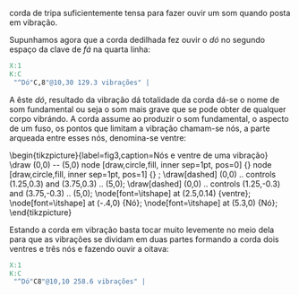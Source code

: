 corda de tripa suficientemente tensa para fazer ouvir um som quando posta em vibração.

Supunhamos agora que a corda dedilhada fez ouvir o *dó* no segundo espaço da clave de *fá* na quarta linha:

```{.abc }
X:1
K:C
 "^Dó"C,8"@10,30 129.3 vibrações" |
```

A êste *dó*, resultado da vibração dá totalidade da
corda dá-se o nome de som fundamental ou seja o
som mais grave que se pode obter de qualquer
corpo vibrándo. A corda assume ao produzir o som
fundamental, o aspecto de um fuso, os pontos que
limitam a vibração chamam-se nós, a parte arqueada
entre esses nós, denomina-se ventre:

\begin{tikzpicture}{label=fig3,caption=Nós e ventre de uma vibração}
\draw (0,0) -- (5,0)
 node [draw,circle,fill, inner sep=1pt, pos=0]  {}
 node [draw,circle,fill, inner sep=1pt, pos=1]  {}
;
\draw[dashed] (0,0) .. controls (1.25,0.3) and (3.75,0.3) .. (5,0);
\draw[dashed] (0,0) .. controls (1.25,-0.3) and (3.75,-0.3) .. (5,0);
\node[font=\itshape] at (2.5,0.14) {ventre};
\node[font=\itshape] at (-.4,0) {Nó};
\node[font=\itshape] at (5.3,0) {Nó};
\end{tikzpicture}

Estando a corda em vibração basta tocar muito
levemente no meio dela para que as vibrações se
dividam em duas partes formando a corda dois
ventres e três nós e fazendo ouvir a oitava:

```{.abc }
X:1
K:C
 "^Dó"C8"@10,10 258.6 vibrações" |
```